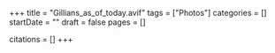 +++
title = "Gillians_as_of_today.avif"
tags = ["Photos"]
categories = []
startDate = ""
draft = false
pages = []

citations = []
+++
